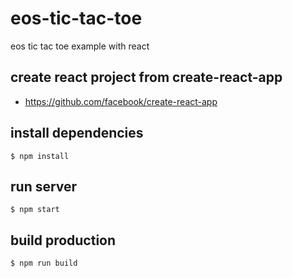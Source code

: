 # eos-tic-tac-toe
eos tic tac toe example with react


## create react project from create-react-app
- https://github.com/facebook/create-react-app

## install dependencies
```
$ npm install
```

## run server
```
$ npm start
```

## build production
```
$ npm run build
```
